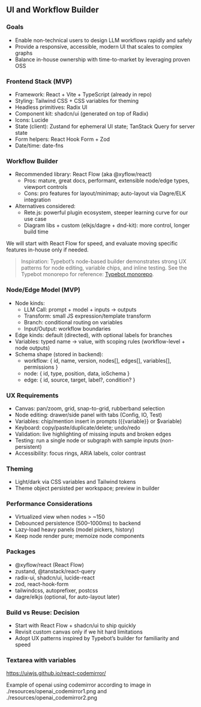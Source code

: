 ## UI and Workflow Builder

### Goals

- Enable non-technical users to design LLM workflows rapidly and safely
- Provide a responsive, accessible, modern UI that scales to complex graphs
- Balance in-house ownership with time-to-market by leveraging proven OSS

### Frontend Stack (MVP)

- Framework: React + Vite + TypeScript (already in repo)
- Styling: Tailwind CSS + CSS variables for theming
- Headless primitives: Radix UI
- Component kit: shadcn/ui (generated on top of Radix)
- Icons: Lucide
- State (client): Zustand for ephemeral UI state; TanStack Query for server state
- Form helpers: React Hook Form + Zod
- Date/time: date-fns

### Workflow Builder

- Recommended library: React Flow (aka @xyflow/react)
  - Pros: mature, great docs, performant, extensible node/edge types, viewport controls
  - Cons: pro features for layout/minimap; auto-layout via Dagre/ELK integration
- Alternatives considered:
  - Rete.js: powerful plugin ecosystem, steeper learning curve for our use case
  - Diagram libs + custom (elkjs/dagre + dnd-kit): more control, longer build time

We will start with React Flow for speed, and evaluate moving specific features in-house only if needed.

> Inspiration: Typebot’s node-based builder demonstrates strong UX patterns for node editing, variable chips, and inline testing. See the Typebot monorepo for reference: [Typebot monorepo](https://github.com/baptisteArno/typebot.io/tree/main).

### Node/Edge Model (MVP)

- Node kinds:
  - LLM Call: prompt + model + inputs → outputs
  - Transform: small JS expression/template transform
  - Branch: conditional routing on variables
  - Input/Output: workflow boundaries
- Edge kinds: default (directed), with optional labels for branches
- Variables: typed name → value, with scoping rules (workflow-level + node outputs)
- Schema shape (stored in backend):
  - workflow: { id, name, version, nodes[], edges[], variables[], permissions }
  - node: { id, type, position, data, ioSchema }
  - edge: { id, source, target, label?, condition? }

### UX Requirements

- Canvas: pan/zoom, grid, snap-to-grid, rubberband selection
- Node editing: drawer/side panel with tabs (Config, IO, Test)
- Variables: chip/mention insert in prompts ({{variable}} or $variable)
- Keyboard: copy/paste/duplicate/delete; undo/redo
- Validation: live highlighting of missing inputs and broken edges
- Testing: run a single node or subgraph with sample inputs (non-persistent)
- Accessibility: focus rings, ARIA labels, color contrast

### Theming

- Light/dark via CSS variables and Tailwind tokens
- Theme object persisted per workspace; preview in builder

### Performance Considerations

- Virtualized view when nodes > ~150
- Debounced persistence (500–1000ms) to backend
- Lazy-load heavy panels (model pickers, history)
- Keep node render pure; memoize node components

### Packages

- @xyflow/react (React Flow)
- zustand, @tanstack/react-query
- radix-ui, shadcn/ui, lucide-react
- zod, react-hook-form
- tailwindcss, autoprefixer, postcss
- dagre/elkjs (optional, for auto-layout later)

### Build vs Reuse: Decision

- Start with React Flow + shadcn/ui to ship quickly
- Revisit custom canvas only if we hit hard limitations
- Adopt UX patterns inspired by Typebot’s builder for familiarity and speed

### Textarea with variables

https://uiwjs.github.io/react-codemirror/

Example of openai using codemirror according to image in ./resources/openai_codemirror1.png and ./resources/openai_codemirror2.png
